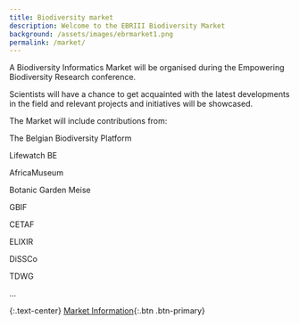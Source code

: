 ```yaml
---
title: Biodiversity market
description: Welcome to the EBRIII Biodiversity Market
background: /assets/images/ebrmarket1.png
permalink: /market/
---
```


A Biodiversity Informatics Market will be organised during the Empowering Biodiversity Research conference. 

Scientists will have a chance to get acquainted with the latest developments in the field and relevant projects and initiatives will be showcased.


The Market will include contributions from: 


The Belgian Biodiversity Platform

Lifewatch BE

AfricaMuseum

Botanic Garden Meise

GBIF

CETAF

ELIXIR

DiSSCo

TDWG

...


{:.text-center}
[Market Information](https://naturalis.nl){:.btn .btn-primary}

